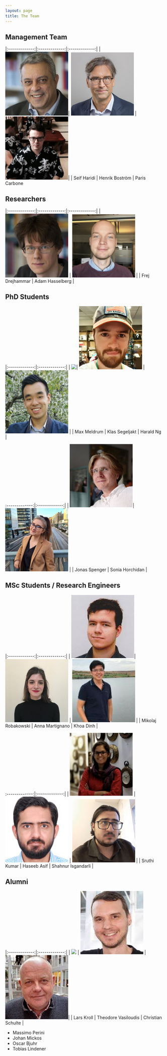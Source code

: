 ```yaml
---
layout: page
title: The Team
---
```



Management Team
-------- 

|:-------------:|:-------------:|:-------------:|
| <img src="/assets/images/people/seif.jpg" width="200px">| <img src="/assets/images/people/henrik.jpg" width="200px"> | <img src="/assets/images/people/paris.jpg" width="200px">|
| Seif Haridi | Henrik Boström | Paris Carbone

Researchers
--------

|:-------------:|:-------------:|:-------------:|
| <img src="/assets/images/people/frej.jpg" width="200px"> | <img src="/assets/images/people/adam.jpg" width="200px"> | 
| Frej Drejhammar  | Adam Hasselberg |

PhD Students
--------

|:-------------:|:-------------:|
| <img src="/assets/images/people/max.jpg" width="200px">| <img src="/assets/images/people/klas.jpg" width="200px"> | <img src="/assets/images/people/harald.jpg" width="200px"> |
| Max Meldrum | Klas Segeljakt | Harald Ng |

:-------------:|:-------------:|
| <img src="/assets/images/people/jonas.jpg" width="200px">| <img src="/assets/images/people/sonia.jpg" width="200px"> |
| Jonas Spenger | Sonia Horchidan |

MSc Students / Research Engineers
--------

|:-------------:|:-------------:|
| <img src="/assets/images/people/mikolaj.jpg" width="200px">| <img src="/assets/images/people/anna.jpg" width="200px"> | <img src="/assets/images/people/khoa.jpg" width="200px"> |
| Mikolaj Robakowski | Anna Martignano | Khoa Dinh |

:-------------:|:-------------:|
|  <img src="/assets/images/people/sruthi.jpg" width="200px"> | <img src="/assets/images/people/haseeb.jpg" width="200px"> | <img src="/assets/images/people/shahnur.jpg" width="200px"> |
|  Sruthi Kumar | Haseeb Asif | Shahnur Isgandarli | 

Alumni
-------- 

|:-------------:|:-------------:|
| <img src="/assets/images/people/lars.jpg" width="200px"> | <img src="/assets/images/people/theo.jpg" width="200px"> | <img src="/assets/images/people/christian.jpg" width="200px">|
|  Lars Kroll   | Theodore Vasiloudis | Christian Schulte |


- Massimo Perini
- Johan Mickos
- Oscar Bjuhr 
- Tobias Lindener




<!-- ![alt text](https://github.com/adam-p/markdown-here/raw/master/src/common/images/icon48.png "Logo Title Text 1") -->



<!-- | 
<img src="/assets/images/people/max.jpg" width="200px"> 
Max Meldrum 

| <img src="/assets/images/people/klas.jpg" width="200px">
Klas Segeljakt  

| <img src="/assets/images/people/lars.jpg" width="200px"> 
Lars Kroll

| <img src="/assets/images/people/theo.jpg" width="200px">
Theodore Vasiloudis -----:|

| <img src="/assets/images/people/paris.jpg" width="200px">
Paris Carbone

| <img src="/assets/images/people/daniel.jpg" width="200px">
Daniel Gildblad

| <img src="/assets/images/people/seif.jpg" width="200px">
Seif Haridi

| <img src="/assets/images/people/christian.jpg" width="200px">
Christian Schulte

-----:|  -->